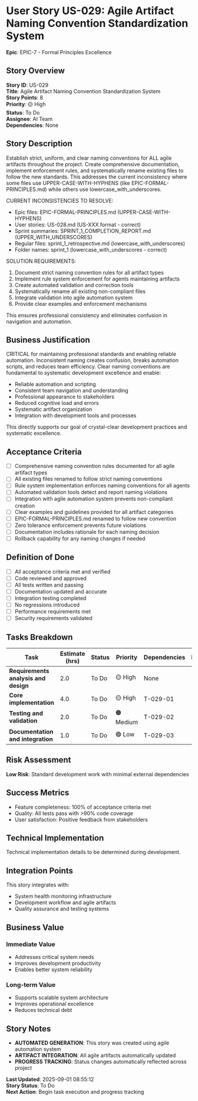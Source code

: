 # User Story US-029: Agile Artifact Naming Convention Standardization System

**Epic**: EPIC-7 - Formal Principles Excellence


## Story Overview
**Story ID**: US-029  
**Title**: Agile Artifact Naming Convention Standardization System  
**Story Points**: 8  
**Priority**: 🟡 High  
**Status**: To Do  
**Assignee**: AI Team  
**Dependencies**: None  

## Story Description

Establish strict, uniform, and clear naming conventions for ALL agile artifacts throughout the project.
Create comprehensive documentation, implement enforcement rules, and systematically rename existing 
files to follow the new standards. This addresses the current inconsistency where some files use 
UPPER-CASE-WITH-HYPHENS (like EPIC-FORMAL-PRINCIPLES.md) while others use lowercase_with_underscores.

CURRENT INCONSISTENCIES TO RESOLVE:
- Epic files: EPIC-FORMAL-PRINCIPLES.md (UPPER-CASE-WITH-HYPHENS) 
- User stories: US-028.md (US-XXX format - correct)
- Sprint summaries: SPRINT_1_COMPLETION_REPORT.md (UPPER_WITH_UNDERSCORES)
- Regular files: sprint_1_retrospective.md (lowercase_with_underscores)
- Folder names: sprint_1 (lowercase_with_underscores - correct)

SOLUTION REQUIREMENTS:
1. Document strict naming convention rules for all artifact types
2. Implement rule system enforcement for agents maintaining artifacts
3. Create automated validation and correction tools
4. Systematically rename all existing non-compliant files
5. Integrate validation into agile automation system
6. Provide clear examples and enforcement mechanisms

This ensures professional consistency and eliminates confusion in navigation and automation.


## Business Justification

CRITICAL for maintaining professional standards and enabling reliable automation. Inconsistent naming 
creates confusion, breaks automation scripts, and reduces team efficiency. Clear naming conventions are 
fundamental to systematic development excellence and enable:

- Reliable automation and scripting
- Consistent team navigation and understanding
- Professional appearance to stakeholders
- Reduced cognitive load and errors
- Systematic artifact organization
- Integration with development tools and processes

This directly supports our goal of crystal-clear development practices and systematic excellence.


## Acceptance Criteria
- [ ] Comprehensive naming convention rules documented for all agile artifact types
- [ ] All existing files renamed to follow strict naming conventions
- [ ] Rule system implementation enforces naming conventions for all agents
- [ ] Automated validation tools detect and report naming violations
- [ ] Integration with agile automation system prevents non-compliant creation
- [ ] Clear examples and guidelines provided for all artifact categories
- [ ] EPIC-FORMAL-PRINCIPLES.md renamed to follow new convention
- [ ] Zero tolerance enforcement prevents future violations
- [ ] Documentation includes rationale for each naming decision
- [ ] Rollback capability for any naming changes if needed

## Definition of Done
- [ ] All acceptance criteria met and verified
- [ ] Code reviewed and approved
- [ ] All tests written and passing
- [ ] Documentation updated and accurate
- [ ] Integration testing completed
- [ ] No regressions introduced
- [ ] Performance requirements met
- [ ] Security requirements validated

## Tasks Breakdown
| Task | Estimate (hrs) | Status | Priority | Dependencies | Notes |
|------|----------------|--------|----------|--------------|-------|
| **Requirements analysis and design** | 2.0 | To Do | 🟡 High | None |  |
| **Core implementation** | 4.0 | To Do | 🟡 High | T-029-01 |  |
| **Testing and validation** | 2.0 | To Do | 🟠 Medium | T-029-02 |  |
| **Documentation and integration** | 1.0 | To Do | 🟢 Low | T-029-03 |  |

## Risk Assessment
**Low Risk**: Standard development work with minimal external dependencies

## Success Metrics
- Feature completeness: 100% of acceptance criteria met
- Quality: All tests pass with >90% code coverage
- User satisfaction: Positive feedback from stakeholders

## Technical Implementation
Technical implementation details to be determined during development.

## Integration Points
This story integrates with:
- System health monitoring infrastructure
- Development workflow and agile artifacts
- Quality assurance and testing systems

## Business Value
### **Immediate Value**
- Addresses critical system needs
- Improves development productivity  
- Enables better system reliability

### **Long-term Value**
- Supports scalable system architecture
- Improves operational excellence
- Reduces technical debt

## Story Notes
- **AUTOMATED GENERATION**: This story was created using agile automation system
- **ARTIFACT INTEGRATION**: All agile artifacts automatically updated
- **PROGRESS TRACKING**: Status changes automatically reflected across project

**Last Updated**: 2025-09-01 08:55:12  
**Story Status**: To Do  
**Next Action**: Begin task execution and progress tracking
